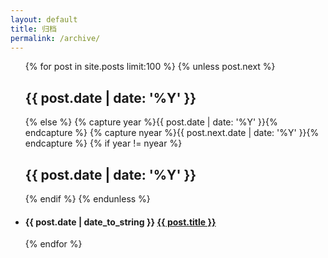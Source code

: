 ```yaml
---
layout: default
title: 归档
permalink: /archive/
---
```

<ul class="list-unstyled">
     {% for post in site.posts limit:100 %} 
   {% unless post.next %} 
    <h2>{{ post.date | date: '%Y' }}</h2> 
  {% else %} {% capture year %}{{ post.date | date: '%Y' }}{% endcapture %} {% capture nyear %}{{ post.next.date | date: '%Y' }}{% endcapture %} 
  {% if year != nyear %} 
    <h2>{{ post.date | date: '%Y' }}</h2> {% endif %} 
  {% endunless %} 
    <li><h4><span>{{ post.date | date_to_string }}</span> <a href="{{ post.url }}">{{ post.title }}</a></h4></li> 
  {% endfor %} 
</ul> 